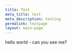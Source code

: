 ```yaml
---
title: Test
meta_title: test
meta_description: testing
permalink: testpage
layout: main-page
---
```

hello world - can you see me?
